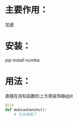 # 主要作用：
加速

# 安装：
pip install numba 

# 用法：
直接在目标函数的上方用装饰器@jit
~~~python
@jit
def mubiaohanshu():
    # 方法省略了
~~~

